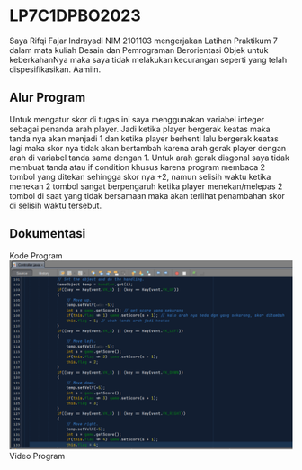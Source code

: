 # LP7C1DPBO2023

Saya Rifqi Fajar Indrayadi NIM 2101103 mengerjakan Latihan Praktikum 7 dalam mata kuliah Desain dan Pemrograman Berorientasi Objek untuk keberkahanNya maka saya tidak melakukan kecurangan seperti yang telah dispesifikasikan. Aamiin.

## Alur Program
Untuk mengatur skor di tugas ini saya menggunakan variabel integer sebagai penanda arah player. Jadi ketika player bergerak keatas maka tanda nya akan menjadi 1 dan ketika player berhenti lalu bergerak keatas lagi maka skor nya tidak akan bertambah karena arah gerak player dengan arah di variabel tanda sama dengan 1. Untuk arah gerak diagonal saya tidak membuat tanda atau if condition khusus karena program membaca 2 tombol yang ditekan sehingga skor nya +2, namun selisih waktu ketika menekan 2 tombol sangat berpengaruh ketika player menekan/melepas 2 tombol di saat yang tidak bersamaan maka akan terlihat penambahan skor di selisih waktu tersebut.

## Dokumentasi
Kode Program
![kode](/Screenshot/kode.png)
Video Program
